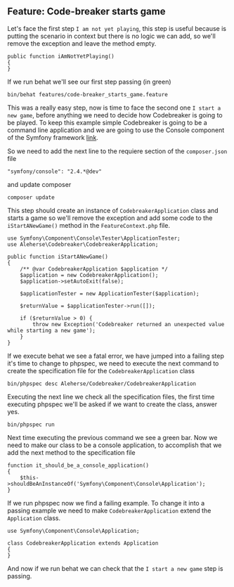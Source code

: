 ## Feature: Code-breaker starts game

Let's face the first step `I am not yet playing`, this step is useful because is putting the scenario in context
but there is no logic we can add, so we'll remove the exception and leave the method empty.

    public function iAmNotYetPlaying()
    {
    }

If we run behat we'll see our first step passing (in green)

    bin/behat features/code-breaker_starts_game.feature

This was a really easy step, now is time to face the second one `I start a new game`, before anything we need to decide how Codebreaker is going to be played.
To keep this example simple Codebreaker is going to be a command line application and we are going to use the Console component of the Symfony framework [link](https://github.com/symfony/Console).

So we need to add the next line to the requiere section of the `composer.json` file

    "symfony/console": "2.4.*@dev"

and update composer

    composer update

This step should create an instance of `CodebreakerApplication` class and starts a game so we'll remove the exception and add some code to the `iStartANewGame()` method in the `FeatureContext.php` file.

	use Symfony\Component\Console\Tester\ApplicationTester;
	use Aleherse\Codebreaker\CodebreakerApplication;

    public function iStartANewGame()
    {
		/** @var CodebreakerApplication $application */
		$application = new CodebreakerApplication();
		$application->setAutoExit(false);

		$applicationTester = new ApplicationTester($application);

		$returnValue = $applicationTester->run([]);

		if ($returnValue > 0) {
			throw new Exception('Codebreaker returned an unexpected value while starting a new game');
		}
    }

If we execute behat we see a fatal error, we have jumped into a failing step it's time to change to phpspec, we need to execute the next command to create the specification file for the `CodebreakerApplication` class

    bin/phpspec desc Aleherse/Codebreaker/CodebreakerApplication

Executing the next line we check all the specification files, the first time executing phpspec we'll be asked if we want to create the class, answer yes.

    bin/phpspec run

Next time executing the previous command we see a green bar. Now we need to make our class to be a console application, to accomplish that we add the next method to the specification file

    function it_should_be_a_console_application()
    {
        $this->shouldBeAnInstanceOf('Symfony\Component\Console\Application');
    }

If we run phpspec now we find a failing example. To change it into a passing example we need to make `CodebreakerApplication` extend the `Application` class.

    use Symfony\Component\Console\Application;

    class CodebreakerApplication extends Application
    {
    }

And now if we run behat we can check that the `I start a new game` step is passing.
